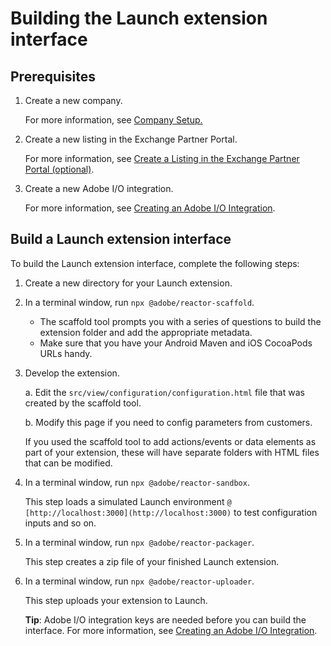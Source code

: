 # Building the Launch extension interface

## Prerequisites

1. Create a new company.

   For more information, see [Company Setup. ](https://developer.adobelaunch.com/extensions/submissions/company-setup/)

2. Create a new listing in the Exchange Partner Portal.

   For more information, see [Create a Listing in the Exchange Partner Portal \(optional\)](https://developer.adobelaunch.com/guides/extensions/getting-started/#create-a-listing-in-the-exchange-partner-portal-optional).

3. Create a new Adobe I/O integration.

   For more information, see [Creating an Adobe I/O Integration](https://developer.adobelaunch.com/guides/extensions/getting-started/#creating-an-adobe-io-integration).

## Build a Launch extension interface

To build the Launch extension interface, complete the following steps:

1. Create a new directory for your Launch extension.
2. In a terminal window, run `npx @adobe/reactor-scaffold`.
   * The scaffold tool prompts you with a series of questions to build the extension folder and add the appropriate metadata. 
   * Make sure that you have your Android Maven and iOS CocoaPods URLs handy.
3. Develop the extension.

   a. Edit the `src/view/configuration/configuration.html` file that was created by the scaffold tool.

   b. Modify this page if you need to config parameters from customers.

   If you used the scaffold tool to add actions/events or data elements as part of your extension, these will have separate folders with HTML files that can be modified.

4. In a terminal window, run `npx @adobe/reactor-sandbox`.

   This step loads a simulated Launch environment `@ [http://localhost:3000](http://localhost:3000)` to test configuration inputs and so on.

5. In a terminal window, run `npx @adobe/reactor-packager`.

   This step creates a zip file of your finished Launch extension.

6. In a terminal window, run `npx @adobe/reactor-uploader`.

   This step uploads your extension to Launch.

   **Tip**: Adobe I/O integration keys are needed before you can build the interface. For more information, see [Creating an Adobe I/O Integration](https://developer.adobelaunch.com/guides/extensions/getting-started/#creating-an-adobe-io-integration).

